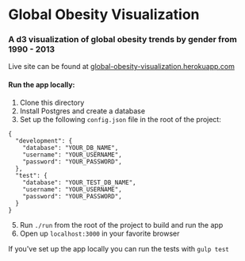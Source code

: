 # Global Obesity Visualization

### A d3 visualization of global obesity trends by gender from 1990 - 2013

Live site can be found at [global-obesity-visualization.herokuapp.com](http://global-obesity-visualization.herokuapp.com/)

#### Run the app locally:

1. Clone this directory
3. Install Postgres and create a database
4. Set up the following `config.json` file in the root of the project:
```
{
  "development": {
    "database": "YOUR_DB_NAME",
    "username": "YOUR_USERNAME",
    "password": "YOUR_PASSWORD",
  },
  "test": {
    "database": "YOUR_TEST_DB_NAME",
    "username": "YOUR_USERNAME",
    "password": "YOUR_PASSWORD",
  }
}
```
5. Run `./run` from the root of the project to build and run the app
6. Open up `localhost:3000` in your favorite browser

If you've set up the app locally you can run the tests with `gulp test`
